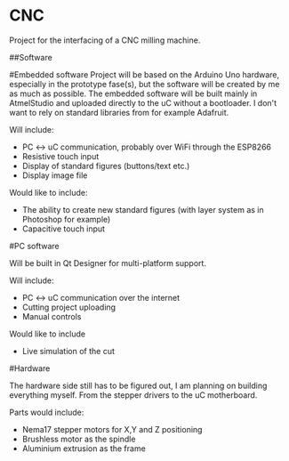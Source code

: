 # CNC

Project for the interfacing of a CNC milling machine.

##Software

#Embedded software
Project will be based on the Arduino Uno hardware, especially in the prototype fase(s), but the software will be created by me as much as possible.
The embedded software will be built mainly in AtmelStudio and uploaded directly to the uC without a bootloader.
I don't want to rely on standard libraries from for example Adafruit.

Will include:
* PC <-> uC communication, probably over WiFi through the ESP8266
* Resistive touch input
* Display of standard figures (buttons/text etc.)
* Display image file

Would like to include:
* The ability to create new standard figures (with layer system as in Photoshop for example)
* Capacitive touch input

#PC software

Will be built in Qt Designer for multi-platform support.

Will include:
* PC <-> uC communication over the internet
* Cutting project uploading
* Manual controls

Would like to include
* Live simulation of the cut

#Hardware

The hardware side still has to be figured out, I am planning on building everything myself. From the stepper drivers to the uC motherboard.

Parts would include:
* Nema17 stepper motors for X,Y and Z positioning
* Brushless motor as the spindle
* Aluminium extrusion as the frame
